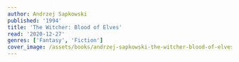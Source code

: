 ```yaml
---
author: Andrzej Sapkowski
published: '1994'
title: 'The Witcher: Blood of Elves'
read: '2020-12-27'
genres: ['Fantasy', 'Fiction']
cover_image: /assets/books/andrzej-sapkowski-the-witcher-blood-of-elves.jpg
---
```

